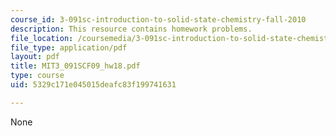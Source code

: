 ```yaml
---
course_id: 3-091sc-introduction-to-solid-state-chemistry-fall-2010
description: This resource contains homework problems.
file_location: /coursemedia/3-091sc-introduction-to-solid-state-chemistry-fall-2010/5329c171e045015deafc83f199741631_MIT3_091SCF09_hw18.pdf
file_type: application/pdf
layout: pdf
title: MIT3_091SCF09_hw18.pdf
type: course
uid: 5329c171e045015deafc83f199741631

---
```

None